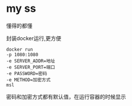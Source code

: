 # my ss

懂得的都懂


封装docker运行,更方便


```
docker run 
-p 1080:1080
-e SERVER_ADDR=地址
-e SERVER_PORT=端口
-e PASSWORD=密码 
-e METHOD=加密方式
msl
```

密码和加密方式都有默认值，在运行容器的时候显示